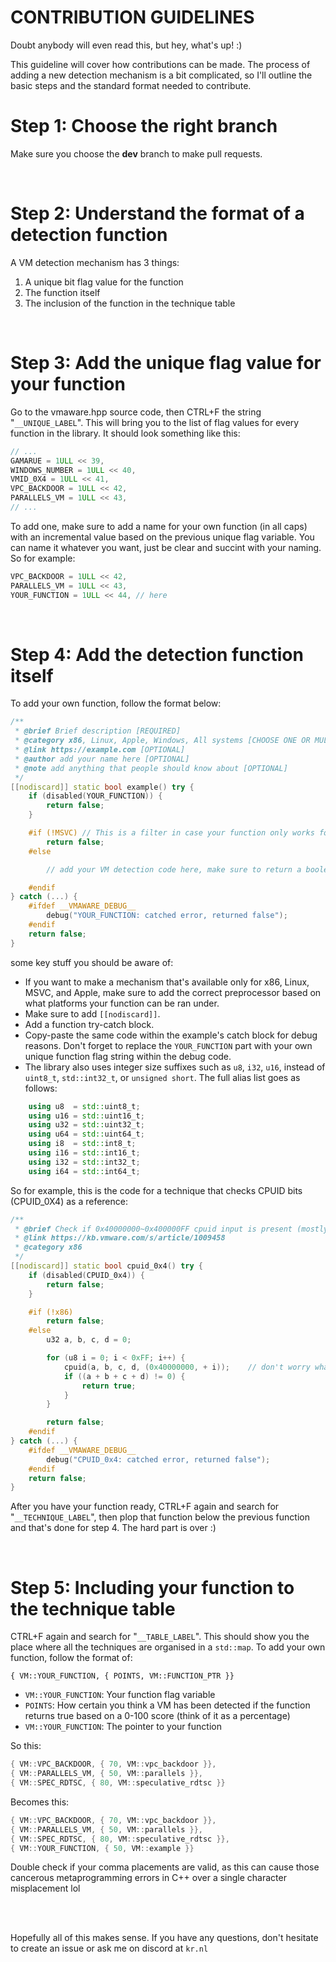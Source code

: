 # CONTRIBUTION GUIDELINES

Doubt anybody will even read this, but hey, what's up! :)

This guideline will cover how contributions can be made. The process of adding a new detection mechanism is a bit complicated, so I'll outline the basic steps and the standard format needed to contribute.
<br>

# Step 1: Choose the right branch
Make sure you choose the **dev** branch to make pull requests. 

<br>

# Step 2: Understand the format of a detection function
A VM detection mechanism has 3 things:
1. A unique bit flag value for the function
2. The function itself
3. The inclusion of the function in the technique table

<br>

# Step 3: Add the unique flag value for your function
Go to the vmaware.hpp source code, then CTRL+F the string "`__UNIQUE_LABEL`". This will bring you to the list of flag values for every function in the library. It should look something like this:
```cpp
// ...
GAMARUE = 1ULL << 39,
WINDOWS_NUMBER = 1ULL << 40,
VMID_0X4 = 1ULL << 41,
VPC_BACKDOOR = 1ULL << 42,
PARALLELS_VM = 1ULL << 43,
// ...
```

To add one, make sure to add a name for your own function (in all caps) with an incremental value based on the previous unique flag variable. You can name it whatever you want, just be clear and succint with your naming. So for example:
```cpp
VPC_BACKDOOR = 1ULL << 42,
PARALLELS_VM = 1ULL << 43,
YOUR_FUNCTION = 1ULL << 44, // here
```


<br>

# Step 4: Add the detection function itself
To add your own function, follow the format below:

```cpp
/**
 * @brief Brief description [REQUIRED]
 * @category x86, Linux, Apple, Windows, All systems [CHOOSE ONE OR MULTIPLE, REQUIRED]
 * @link https://example.com [OPTIONAL]
 * @author add your name here [OPTIONAL]
 * @note add anything that people should know about [OPTIONAL]
 */
[[nodiscard]] static bool example() try {
    if (disabled(YOUR_FUNCTION)) {
        return false;
    }

    #if (!MSVC) // This is a filter in case your function only works for a specific platform. There are many macros such as LINUX, MSVC, APPLE, and x86. It's also case sensitive, so don't make any typos!
        return false;
    #else

        // add your VM detection code here, make sure to return a boolean (true = VM, false = baremetal)

    #endif
} catch (...) {
    #ifdef __VMAWARE_DEBUG__
        debug("YOUR_FUNCTION: catched error, returned false");
    #endif
    return false;
}
```


some key stuff you should be aware of:
- If you want to make a mechanism that's available only for x86, Linux, MSVC, and Apple, make sure to add the correct preprocessor based on what platforms your function can be ran under.
- Make sure to add `[[nodiscard]]`.
- Add a function try-catch block.
- Copy-paste the same code within the example's catch block for debug reasons. Don't forget to replace the `YOUR_FUNCTION` part with your own unique function flag string within the debug code.
- The library also uses integer size suffixes such as `u8`, `i32`, `u16`, instead of `uint8_t`, `std::int32_t`, or `unsigned short`. The full alias list goes as follows:
```cpp
    using u8  = std::uint8_t;
    using u16 = std::uint16_t;
    using u32 = std::uint32_t;
    using u64 = std::uint64_t;
    using i8  = std::int8_t;
    using i16 = std::int16_t;
    using i32 = std::int32_t;
    using i64 = std::int64_t;
```

So for example, this is the code for a technique that checks CPUID bits (CPUID_0X4) as a reference:
```cpp
/**
 * @brief Check if 0x40000000~0x400000FF cpuid input is present (mostly present in VMs, according to VMware)
 * @link https://kb.vmware.com/s/article/1009458
 * @category x86
 */
[[nodiscard]] static bool cpuid_0x4() try {
    if (disabled(CPUID_0x4)) {
        return false;
    }

    #if (!x86)
        return false;
    #else
        u32 a, b, c, d = 0;

        for (u8 i = 0; i < 0xFF; i++) {
            cpuid(a, b, c, d, (0x40000000, + i));    // don't worry what this does, it's just an example after all
            if ((a + b + c + d) != 0) {
                return true;
            }
        }

        return false;
    #endif
} catch (...) { 
    #ifdef __VMAWARE_DEBUG__
        debug("CPUID_0x4: catched error, returned false");
    #endif
    return false;
}
```

After you have your function ready, CTRL+F again and search for "`__TECHNIQUE_LABEL`", then plop that function below the previous function and that's done for step 4. The hard part is over :)

<br>

# Step 5: Including your function to the technique table
CTRL+F again and search for "`__TABLE_LABEL`". This should show you the place where all the techniques are organised in a `std::map`. To add your own function, follow the format of:
```
{ VM::YOUR_FUNCTION, { POINTS, VM::FUNCTION_PTR }}
```

- `VM::YOUR_FUNCTION`: Your function flag variable 
- `POINTS`: How certain you think a VM has been detected if the function returns true based on a 0-100 score (think of it as a percentage)
- `VM::YOUR_FUNCTION`: The pointer to your function

So this:
```cpp
{ VM::VPC_BACKDOOR, { 70, VM::vpc_backdoor }},
{ VM::PARALLELS_VM, { 50, VM::parallels }},
{ VM::SPEC_RDTSC, { 80, VM::speculative_rdtsc }}
```

Becomes this:
```cpp
{ VM::VPC_BACKDOOR, { 70, VM::vpc_backdoor }},
{ VM::PARALLELS_VM, { 50, VM::parallels }},
{ VM::SPEC_RDTSC, { 80, VM::speculative_rdtsc }},
{ VM::YOUR_FUNCTION, { 50, VM::example }}
```

Double check if your comma placements are valid, as this can cause those cancerous metaprogramming errors in C++ over a single character misplacement lol

<br>
<br>

Hopefully all of this makes sense. If you have any questions, don't hesitate to create an issue or ask me on discord at `kr.nl`